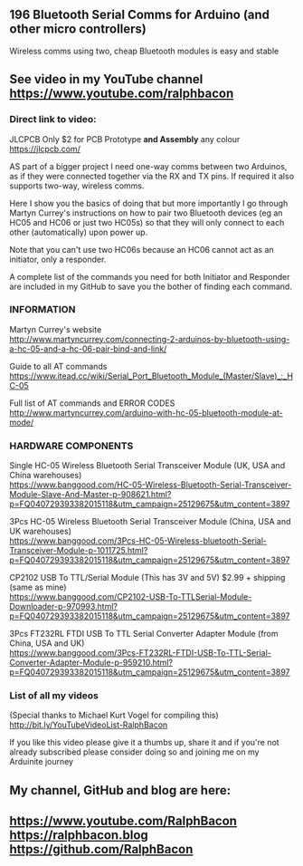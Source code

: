 ## 196 Bluetooth Serial Comms for Arduino (and other micro controllers)
Wireless comms using two, cheap Bluetooth modules is easy and stable

## See video in my YouTube channel https://www.youtube.com/ralphbacon
### Direct link to video: 

JLCPCB Only $2 for PCB Prototype **and Assembly** any colour https://jlcpcb.com/

AS part of a bigger project I need one-way comms between two Arduinos, as if they were connected together via the RX and TX pins. If required it also supports two-way, wireless comms.

Here I show you the basics of doing that but more importantly I go through Martyn Currey's instructions on how to pair two Bluetooth devices (eg an HC05 and HC06 or just two HC05s) so that they will only connect to each other (automatically) upon power up.

Note that you can't use two HC06s because an HC06 cannot act as an initiator, only a responder.  

A complete list of the commands you need for both Initiator and Responder are included in my GitHub to save you the bother of finding each command.  


### INFORMATION

Martyn Currey's website  
http://www.martyncurrey.com/connecting-2-arduinos-by-bluetooth-using-a-hc-05-and-a-hc-06-pair-bind-and-link/

Guide to all AT commands  
https://www.itead.cc/wiki/Serial_Port_Bluetooth_Module_(Master/Slave)_:_HC-05

Full list of AT commands and ERROR CODES  
http://www.martyncurrey.com/arduino-with-hc-05-bluetooth-module-at-mode/

### HARDWARE COMPONENTS

Single HC-05 Wireless Bluetooth Serial Transceiver Module (UK, USA and China warehouses)  
https://www.banggood.com/HC-05-Wireless-Bluetooth-Serial-Transceiver-Module-Slave-And-Master-p-908621.html?p=FQ040729393382015118&utm_campaign=25129675&utm_content=3897

3Pcs HC-05 Wireless Bluetooth Serial Transceiver Module (China, USA and UK warehouses)  
https://www.banggood.com/3Pcs-HC-05-Wireless-bluetooth-Serial-Transceiver-Module-p-1011725.html?p=FQ040729393382015118&utm_campaign=25129675&utm_content=3897  

CP2102 USB To TTL/Serial Module (This has 3V and 5V) $2.99 + shipping (same as mine)  
https://www.banggood.com/CP2102-USB-To-TTLSerial-Module-Downloader-p-970993.html?p=FQ040729393382015118&utm_campaign=25129675&utm_content=3897

3Pcs FT232RL FTDI USB To TTL Serial Converter Adapter Module (from China, USA and UK)  
https://www.banggood.com/3Pcs-FT232RL-FTDI-USB-To-TTL-Serial-Converter-Adapter-Module-p-959210.html?p=FQ040729393382015118&utm_campaign=25129675&utm_content=3897  

### List of all my videos
(Special thanks to Michael Kurt Vogel for compiling this)  
http://bit.ly/YouTubeVideoList-RalphBacon

If you like this video please give it a thumbs up, share it and if you're not already subscribed please consider doing so and joining me on my Arduinite journey

My channel, GitHub and blog are here:  
------------------------------------------------------------------  
https://www.youtube.com/RalphBacon  
https://ralphbacon.blog  
https://github.com/RalphBacon  
------------------------------------------------------------------
